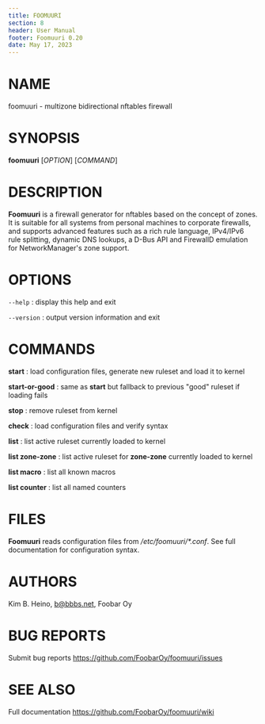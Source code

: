 ```yaml
---
title: FOOMUURI
section: 8
header: User Manual
footer: Foomuuri 0.20
date: May 17, 2023
---
```


# NAME

foomuuri - multizone bidirectional nftables firewall


# SYNOPSIS

**foomuuri** [*OPTION*] [*COMMAND*]


# DESCRIPTION

**Foomuuri** is a firewall generator for nftables based on the concept of
zones. It is suitable for all systems from personal machines to corporate
firewalls, and supports advanced features such as a rich rule language,
IPv4/IPv6 rule splitting, dynamic DNS lookups, a D-Bus API and FirewallD
emulation for NetworkManager's zone support.


# OPTIONS

`--help`
: display this help and exit

`--version`
: output version information and exit


# COMMANDS

**start**
: load configuration files, generate new ruleset and load it to kernel

**start-or-good**
: same as **start** but fallback to previous "good" ruleset if loading fails

**stop**
: remove ruleset from kernel

**check**
: load configuration files and verify syntax

**list**
: list active ruleset currently loaded to kernel

**list zone-zone**
: list active ruleset for **zone-zone** currently loaded to kernel

**list macro**
: list all known macros

**list counter**
: list all named counters


# FILES

**Foomuuri** reads configuration files from */etc/foomuuri/\*.conf*.
See full documentation for configuration syntax.


# AUTHORS

Kim B. Heino, b@bbbs.net, Foobar Oy


# BUG REPORTS

Submit bug reports <https://github.com/FoobarOy/foomuuri/issues>


# SEE ALSO

Full documentation <https://github.com/FoobarOy/foomuuri/wiki>
